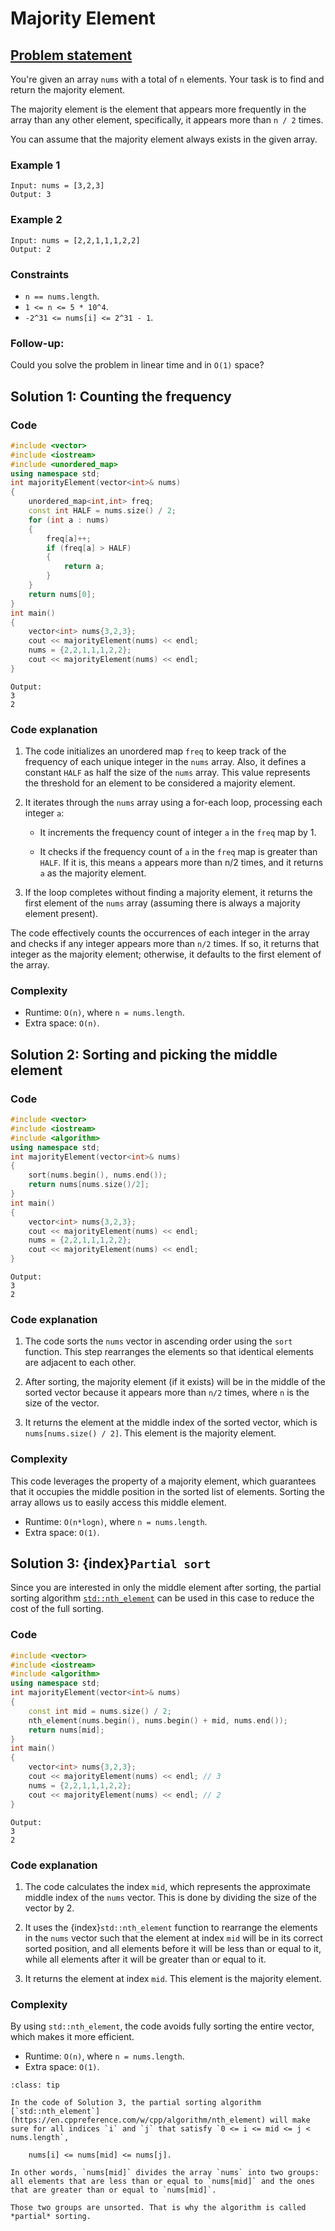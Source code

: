 # Majority Element

## [Problem statement](https://leetcode.com/problems/majority-element/)

You're given an array `nums` with a total of `n` elements. Your task is to find and return the majority element.

The majority element is the element that appears more frequently in the array than any other element, specifically, it appears more than `n / 2` times.

You can assume that the majority element always exists in the given array.

### Example 1
```text
Input: nums = [3,2,3]
Output: 3
```

### Example 2
```text
Input: nums = [2,2,1,1,1,2,2]
Output: 2
``` 

### Constraints

* `n == nums.length`.
* `1 <= n <= 5 * 10^4`.
* `-2^31 <= nums[i] <= 2^31 - 1`.
 

### Follow-up: 
Could you solve the problem in linear time and in `O(1)` space?

## Solution 1: Counting the frequency

### Code
```cpp
#include <vector>
#include <iostream>
#include <unordered_map>
using namespace std;
int majorityElement(vector<int>& nums) 
{
    unordered_map<int,int> freq;
    const int HALF = nums.size() / 2;
    for (int a : nums) 
    {
        freq[a]++;
        if (freq[a] > HALF) 
        {
            return a;
        }
    }
    return nums[0];
}
int main() 
{
    vector<int> nums{3,2,3};
    cout << majorityElement(nums) << endl;
    nums = {2,2,1,1,1,2,2};
    cout << majorityElement(nums) << endl;
}
```
```text
Output:
3
2
```

### Code explanation

1. The code initializes an unordered map `freq` to keep track of the frequency of each unique integer in the `nums` array. Also, it defines a constant `HALF` as half the size of the `nums` array. This value represents the threshold for an element to be considered a majority element.

2. It iterates through the `nums` array using a for-each loop, processing each integer `a`:

   * It increments the frequency count of integer `a` in the `freq` map by 1.

   * It checks if the frequency count of `a` in the `freq` map is greater than `HALF`. If it is, this means `a` appears more than n/2 times, and it returns `a` as the majority element.

3. If the loop completes without finding a majority element, it returns the first element of the `nums` array (assuming there is always a majority element present).

The code effectively counts the occurrences of each integer in the array and checks if any integer appears more than `n/2` times. If so, it returns that integer as the majority element; otherwise, it defaults to the first element of the array.


### Complexity
* Runtime: `O(n)`, where `n = nums.length`.
* Extra space: `O(n)`.

## Solution 2: Sorting and picking the middle element

### Code
```cpp
#include <vector>
#include <iostream>
#include <algorithm>
using namespace std;
int majorityElement(vector<int>& nums) 
{
    sort(nums.begin(), nums.end());
    return nums[nums.size()/2];
}
int main() 
{
    vector<int> nums{3,2,3};
    cout << majorityElement(nums) << endl;
    nums = {2,2,1,1,1,2,2};
    cout << majorityElement(nums) << endl;
}
```
```text
Output:
3
2
```

### Code explanation

1. The code sorts the `nums` vector in ascending order using the `sort` function. This step rearranges the elements so that identical elements are adjacent to each other.

2. After sorting, the majority element (if it exists) will be in the middle of the sorted vector because it appears more than `n/2` times, where `n` is the size of the vector.

3. It returns the element at the middle index of the sorted vector, which is `nums[nums.size() / 2]`. This element is the majority element.


### Complexity
This code leverages the property of a majority element, which guarantees that it occupies the middle position in the sorted list of elements. Sorting the array allows us to easily access this middle element. 

* Runtime: `O(n*logn)`, where `n = nums.length`.
* Extra space: `O(1)`.

## Solution 3: {index}`Partial sort`

Since you are interested in only the middle element after sorting, the partial sorting algorithm [`std::nth_element`](https://en.cppreference.com/w/cpp/algorithm/nth_element) can be used in this case to reduce the cost of the full sorting.

### Code
```cpp
#include <vector>
#include <iostream>
#include <algorithm>
using namespace std;
int majorityElement(vector<int>& nums) 
{
    const int mid = nums.size() / 2;    
    nth_element(nums.begin(), nums.begin() + mid, nums.end());
    return nums[mid];
}
int main() 
{
    vector<int> nums{3,2,3};
    cout << majorityElement(nums) << endl; // 3
    nums = {2,2,1,1,1,2,2};
    cout << majorityElement(nums) << endl; // 2
}
```
```text
Output:
3
2
```

### Code explanation

1. The code calculates the index `mid`, which represents the approximate middle index of the `nums` vector. This is done by dividing the size of the vector by 2.

2. It uses the {index}`std::nth_element` function to rearrange the elements in the `nums` vector such that the element at index `mid` will be in its correct sorted position, and all elements before it will be less than or equal to it, while all elements after it will be greater than or equal to it.

3. It returns the element at index `mid`. This element is the majority element.

### Complexity
By using `std::nth_element`, the code avoids fully sorting the entire vector, which makes it more efficient. 

* Runtime: `O(n)`, where `n = nums.length`.
* Extra space: `O(1)`.


```{admonition} Modern C++ tips
:class: tip

In the code of Solution 3, the partial sorting algorithm [`std::nth_element`](https://en.cppreference.com/w/cpp/algorithm/nth_element) will make sure for all indices `i` and `j` that satisfy `0 <= i <= mid <= j < nums.length`,

    nums[i] <= nums[mid] <= nums[j].

In other words, `nums[mid]` divides the array `nums` into two groups: all elements that are less than or equal to `nums[mid]` and the ones that are greater than or equal to `nums[mid]`. 

Those two groups are unsorted. That is why the algorithm is called *partial* sorting. 

```
